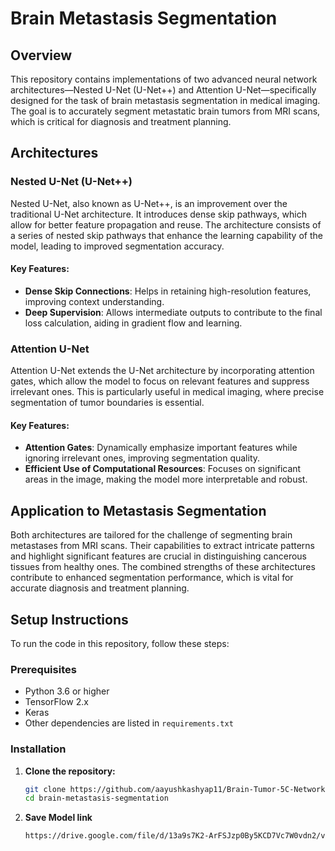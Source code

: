 # Brain Metastasis Segmentation

## Overview

This repository contains implementations of two advanced neural network architectures—Nested U-Net (U-Net++) and Attention U-Net—specifically designed for the task of brain metastasis segmentation in medical imaging. The goal is to accurately segment metastatic brain tumors from MRI scans, which is critical for diagnosis and treatment planning.

## Architectures

### Nested U-Net (U-Net++)

Nested U-Net, also known as U-Net++, is an improvement over the traditional U-Net architecture. It introduces dense skip pathways, which allow for better feature propagation and reuse. The architecture consists of a series of nested skip pathways that enhance the learning capability of the model, leading to improved segmentation accuracy.

#### Key Features:
- **Dense Skip Connections**: Helps in retaining high-resolution features, improving context understanding.
- **Deep Supervision**: Allows intermediate outputs to contribute to the final loss calculation, aiding in gradient flow and learning.

### Attention U-Net

Attention U-Net extends the U-Net architecture by incorporating attention gates, which allow the model to focus on relevant features and suppress irrelevant ones. This is particularly useful in medical imaging, where precise segmentation of tumor boundaries is essential.

#### Key Features:
- **Attention Gates**: Dynamically emphasize important features while ignoring irrelevant ones, improving segmentation quality.
- **Efficient Use of Computational Resources**: Focuses on significant areas in the image, making the model more interpretable and robust.

## Application to Metastasis Segmentation

Both architectures are tailored for the challenge of segmenting brain metastases from MRI scans. Their capabilities to extract intricate patterns and highlight significant features are crucial in distinguishing cancerous tissues from healthy ones. The combined strengths of these architectures contribute to enhanced segmentation performance, which is vital for accurate diagnosis and treatment planning.

## Setup Instructions

To run the code in this repository, follow these steps:

### Prerequisites
- Python 3.6 or higher
- TensorFlow 2.x
- Keras
- Other dependencies are listed in `requirements.txt`

### Installation

1. **Clone the repository:**

   ```bash
   git clone https://github.com/aayushkashyap11/Brain-Tumor-5C-Network.git
   cd brain-metastasis-segmentation

2. **Save Model link**
   ```bash
   https://drive.google.com/file/d/13a9s7K2-ArFSJzp0By5KCD7Vc7W0vdn2/view?usp=sharing
